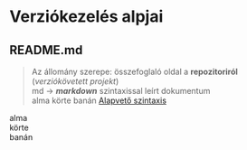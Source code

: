 # Verziókezelés alpjai
## README.md
>Az állomány szerepe: összefoglaló oldal a **repozitoriról** (*verziókövetett projekt*)  
md -> ***markdown*** szintaxissal leírt dokumentum  
alma
körte
banán
[Alapvető szintaxis](https://www.markdownguide.org/basic-syntax)  


alma  
körte  
banán  
